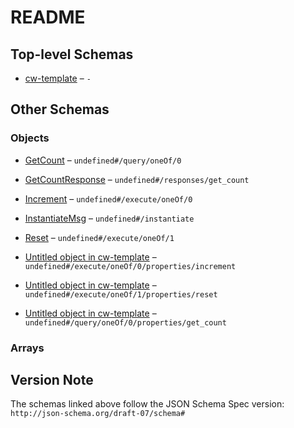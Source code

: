 # README

## Top-level Schemas

*   [cw-template](./cw-template.md "CW TemplateBase smart contract to start coding into the blockchain 🚀") – `-`

## Other Schemas

### Objects

*   [GetCount](./cw-template-querymsg-oneof-getcount.md "GetCount returns the current count as a json-encoded number") – `undefined#/query/oneOf/0`

*   [GetCountResponse](./cw-template-responses-getcountresponse.md "We define a custom struct for each query response") – `undefined#/responses/get_count`

*   [Increment](./cw-template-executemsg-oneof-increment.md "Execute an increment message") – `undefined#/execute/oneOf/0`

*   [InstantiateMsg](./cw-template-instantiatemsg.md "Instantiate messages") – `undefined#/instantiate`

*   [Reset](./cw-template-executemsg-oneof-reset.md "Reset counter to the specified value") – `undefined#/execute/oneOf/1`

*   [Untitled object in cw-template](./cw-template-executemsg-oneof-increment-properties-increment.md) – `undefined#/execute/oneOf/0/properties/increment`

*   [Untitled object in cw-template](./cw-template-executemsg-oneof-reset-properties-reset.md) – `undefined#/execute/oneOf/1/properties/reset`

*   [Untitled object in cw-template](./cw-template-querymsg-oneof-getcount-properties-get_count.md) – `undefined#/query/oneOf/0/properties/get_count`

### Arrays



## Version Note

The schemas linked above follow the JSON Schema Spec version: `http://json-schema.org/draft-07/schema#`
